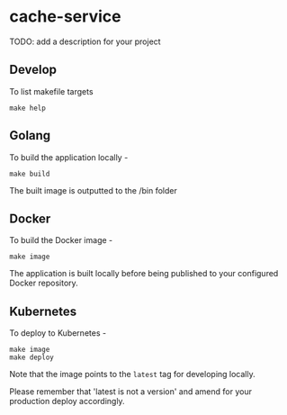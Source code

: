 # cache-service

TODO: add a description for your project


## Develop

To list makefile targets

```
make help
```

Golang
-----

To build the application locally -

```
make build
```

The built image is outputted to the /bin folder

Docker
------

To build the Docker image -

```
make image
```

The application is built locally before being published to your configured Docker repository.


Kubernetes
----------

To deploy to Kubernetes -

```
make image
make deploy
```
Note that the image points to the `latest` tag for developing locally.

Please remember that 'latest is not a version' and amend for your production deploy accordingly.
